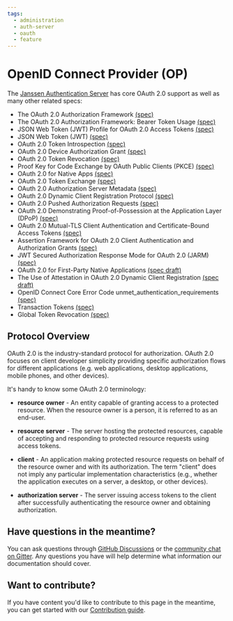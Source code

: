 ```yaml
---
tags:
  - administration
  - auth-server
  - oauth
  - feature
---
```


# OpenID Connect Provider (OP)
The [Janssen Authentication Server](https://github.com/JanssenProject/jans/tree/main/jans-auth-server) has core OAuth 2.0 support as well as many other related specs: 

- The OAuth 2.0 Authorization Framework [(spec)](https://datatracker.ietf.org/doc/html/rfc6749)
- The OAuth 2.0 Authorization Framework: Bearer Token Usage [(spec)](https://datatracker.ietf.org/doc/html/rfc6750)
- JSON Web Token (JWT) Profile for OAuth 2.0 Access Tokens [(spec)](https://datatracker.ietf.org/doc/html/rfc9068)
- JSON Web Token (JWT) [(spec)](https://datatracker.ietf.org/doc/html/rfc7519)
- OAuth 2.0 Token Introspection [(spec)](https://datatracker.ietf.org/doc/html/rfc7662)
- OAuth 2.0 Device Authorization Grant [(spec)](https://datatracker.ietf.org/doc/html/rfc8628)
- OAuth 2.0 Token Revocation [(spec)](https://datatracker.ietf.org/doc/html/rfc7009)
- Proof Key for Code Exchange by OAuth Public Clients (PKCE) [(spec)](https://datatracker.ietf.org/doc/html/rfc7636)
- OAuth 2.0 for Native Apps [(spec)](https://datatracker.ietf.org/doc/html/rfc8252)
- OAuth 2.0 Token Exchange [(spec)](https://datatracker.ietf.org/doc/html/rfc8252)
- OAuth 2.0 Authorization Server Metadata [(spec)](https://datatracker.ietf.org/doc/html/rfc8414)
- OAuth 2.0 Dynamic Client Registration Protocol [(spec)](https://datatracker.ietf.org/doc/html/rfc7591)
- OAuth 2.0 Pushed Authorization Requests [(spec)](https://datatracker.ietf.org/doc/html/rfc9126)
- OAuth 2.0 Demonstrating Proof-of-Possession at the Application Layer (DPoP) [(spec)](https://datatracker.ietf.org/doc/html/draft-ietf-oauth-dpop)
- OAuth 2.0 Mutual-TLS Client Authentication and Certificate-Bound Access Tokens [(spec)](https://datatracker.ietf.org/doc/html/rfc8705)
- Assertion Framework for OAuth 2.0 Client Authentication and Authorization Grants [(spec)](https://www.rfc-editor.org/rfc/rfc7521.html)
- JWT Secured Authorization Response Mode for OAuth 2.0 (JARM) [(spec)](https://openid.net/specs/oauth-v2-jarm.html)
- OAuth 2.0 for First-Party Native Applications [(spec draft)](https://www.ietf.org/archive/id/draft-parecki-oauth-first-party-native-apps-02.html)
- The Use of Attestation in OAuth 2.0 Dynamic Client Registration [(spec draft)](https://www.ietf.org/id/draft-tschofenig-oauth-attested-dclient-reg-00.html)
- OpenID Connect Core Error Code unmet_authentication_requirements [(spec)](https://openid.net/specs/openid-connect-unmet-authentication-requirements-1_0.html)
- Transaction Tokens [(spec)](https://drafts.oauth.net/oauth-transaction-tokens/draft-ietf-oauth-transaction-tokens.html)
- Global Token Revocation [(spec)](https://www.ietf.org/archive/id/draft-parecki-oauth-global-token-revocation-03.html)


## Protocol Overview

OAuth 2.0 is the industry-standard protocol for authorization. OAuth 2.0 focuses on client developer simplicity providing specific authorization flows for different applications (e.g. web applications, desktop applications, mobile phones, and other devices). 

It's handy to know some OAuth 2.0 terminology:

- **resource owner** - An entity capable of granting access to a protected resource.
                       When the resource owner is a person, it is referred to as an end-user.
  
- **resource server** - The server hosting the protected resources, capable of accepting
                        and responding to protected resource requests using access tokens.
  
- **client** - An application making protected resource requests on behalf of the
               resource owner and with its authorization.  The term "client" does
               not imply any particular implementation characteristics (e.g.,
               whether the application executes on a server, a desktop, or other devices).
  
- **authorization server** - The server issuing access tokens to the client after successfully
                             authenticating the resource owner and obtaining authorization.

## Have questions in the meantime?

You can ask questions through [GitHub Discussions](https://github.com/JanssenProject/jans/discussions) or the [community chat on Gitter](https://gitter.im/JanssenProject/Lobby). Any questions you have will help determine what information our documentation should cover.

## Want to contribute?

If you have content you'd like to contribute to this page in the meantime, you can get started with our [Contribution guide](https://docs.jans.io/head/CONTRIBUTING/).